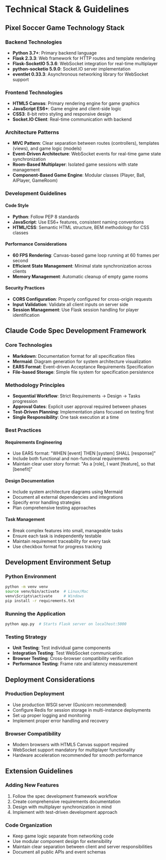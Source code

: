 # Technical Stack & Guidelines

## Pixel Soccer Game Technology Stack

### Backend Technologies
- **Python 3.7+**: Primary backend language
- **Flask 2.3.3**: Web framework for HTTP routes and template rendering
- **Flask-SocketIO 5.3.6**: WebSocket integration for real-time multiplayer
- **python-socketio 5.9.0**: Socket.IO server implementation
- **eventlet 0.33.3**: Asynchronous networking library for WebSocket support

### Frontend Technologies
- **HTML5 Canvas**: Primary rendering engine for game graphics
- **JavaScript ES6+**: Game engine and client-side logic
- **CSS3**: 8-bit retro styling and responsive design
- **Socket.IO Client**: Real-time communication with backend

### Architecture Patterns
- **MVC Pattern**: Clear separation between routes (controllers), templates (views), and game logic (models)
- **Event-Driven Architecture**: WebSocket events for real-time game state synchronization
- **Room-Based Multiplayer**: Isolated game sessions with state management
- **Component-Based Game Engine**: Modular classes (Player, Ball, AIPlayer, GameRoom)

### Development Guidelines

#### Code Style
- **Python**: Follow PEP 8 standards
- **JavaScript**: Use ES6+ features, consistent naming conventions
- **HTML/CSS**: Semantic HTML structure, BEM methodology for CSS classes

#### Performance Considerations
- **60 FPS Rendering**: Canvas-based game loop running at 60 frames per second
- **Efficient State Management**: Minimal state synchronization across clients
- **Memory Management**: Automatic cleanup of empty game rooms

#### Security Practices
- **CORS Configuration**: Properly configured for cross-origin requests
- **Input Validation**: Validate all client inputs on server side
- **Session Management**: Use Flask session handling for player identification

## Claude Code Spec Development Framework

### Core Technologies
- **Markdown**: Documentation format for all specification files
- **Mermaid**: Diagram generation for system architecture visualization
- **EARS Format**: Event-driven Acceptance Requirements Specification
- **File-based Storage**: Simple file system for specification persistence

### Methodology Principles
- **Sequential Workflow**: Strict Requirements → Design → Tasks progression
- **Approval Gates**: Explicit user approval required between phases
- **Test-Driven Planning**: Implementation plans focused on testing first
- **Single Responsibility**: One task execution at a time

### Best Practices

#### Requirements Engineering
- Use EARS format: "WHEN [event] THEN [system] SHALL [response]"
- Include both functional and non-functional requirements
- Maintain clear user story format: "As a [role], I want [feature], so that [benefit]"

#### Design Documentation
- Include system architecture diagrams using Mermaid
- Document all external dependencies and integrations
- Specify error handling strategies
- Plan comprehensive testing approaches

#### Task Management
- Break complex features into small, manageable tasks
- Ensure each task is independently testable
- Maintain requirement traceability for every task
- Use checkbox format for progress tracking

## Development Environment Setup

### Python Environment
```bash
python -m venv venv
source venv/bin/activate  # Linux/Mac
venv\Scripts\activate     # Windows
pip install -r requirements.txt
```

### Running the Application
```bash
python app.py  # Starts Flask server on localhost:5000
```

### Testing Strategy
- **Unit Testing**: Test individual game components
- **Integration Testing**: Test WebSocket communication
- **Browser Testing**: Cross-browser compatibility verification
- **Performance Testing**: Frame rate and latency measurement

## Deployment Considerations

### Production Deployment
- Use production WSGI server (Gunicorn recommended)
- Configure Redis for session storage in multi-instance deployments
- Set up proper logging and monitoring
- Implement proper error handling and recovery

### Browser Compatibility
- Modern browsers with HTML5 Canvas support required
- WebSocket support mandatory for multiplayer functionality
- Hardware acceleration recommended for smooth performance

## Extension Guidelines

### Adding New Features
1. Follow the spec development framework workflow
2. Create comprehensive requirements documentation
3. Design with multiplayer synchronization in mind
4. Implement with test-driven development approach

### Code Organization
- Keep game logic separate from networking code
- Use modular component design for extensibility
- Maintain clear separation between client and server responsibilities
- Document all public APIs and event schemas